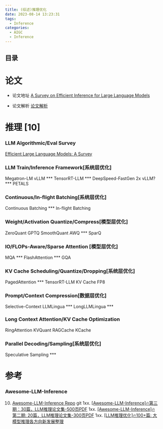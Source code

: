 ```yaml
---
title: (综述)推理优化
date: 2023-08-14 13:23:31
tags:
  - Inference
categories: 
  - AIGC
  - Inference 
---
```


<p></p>
<!-- more -->


## 目录
<!-- toc -->


# 论文
+ 论文地址
 [A Survey on Efficient Inference for Large Language Models](https://arxiv.org/abs/2404.14294) 

+ 论文解析
  [论文解析](https://candied-skunk-1ca.notion.site/A-Survey-on-Efficient-Inference-for-Large-Language-Models-22145473188e437881bf566241492bea?pvs=4)
  
  
# 推理 [10]
### LLM Algorithmic/Eval Survey
[Efficient Large Language Models: A Survey](https://github.com/AIoT-MLSys-Lab/Efficient-LLMs-Survey)


### LLM Train/Inference Framework[系统层优化]
Megatron-LM
vLLM ***
TensorRT-LLM ***
DeepSpeed-FastGen 2x vLLM?  ***
PETALS

### Continuous/In-flight Batching[系统层优化]
Continuous Batching ***
In-flight Batching

### Weight/Activation Quantize/Compress[模型层优化]
ZeroQuant
GPTQ
SmoothQuant
AWQ ***
SparQ

### IO/FLOPs-Aware/Sparse Attention [模型层优化]
MQA ***
FlashAttention ***
GQA

### KV Cache Scheduling/Quantize/Dropping[系统层优化]
PagedAttention *** 
TensorRT-LLM KV Cache FP8

### Prompt/Context Compression[数据层优化]
Selective-Context
LLMLingua ***
LongLLMLingua ***

### Long Context Attention/KV Cache Optimization
RingAttention
KVQuant
RAGCache
KCache

### Parallel Decoding/Sampling[系统层优化]
Speculative Sampling ***


# 参考
### Awesome-LLM-Inference
10. [Awesome-LLM-Inference Repo](https://github.com/DefTruth/Awesome-LLM-Inference) git
1xx.  [[Awesome-LLM-Inference]🔥第三期：30篇，LLM推理论文集-500页PDF](https://zhuanlan.zhihu.com/p/669777159)
1xx.  [[Awesome-LLM-Inference]🔥第二期: 20篇，LLM推理论文集-300页PDF](https://zhuanlan.zhihu.com/p/658091768)
1xx.  [[LLM推理优化]🔥100+篇: 大模型推理各方向新发展整理](https://zhuanlan.zhihu.com/p/693680304) 
